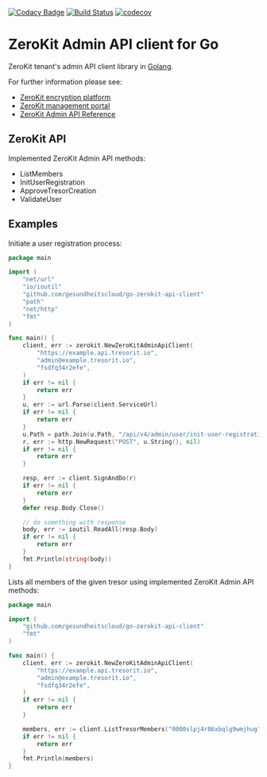 [![Codacy Badge](https://api.codacy.com/project/badge/Grade/c33f5a21aeaf497a85ebf9acfb797939)](https://www.codacy.com/app/theintz/go-zerokit-api-client?utm_source=github.com&utm_medium=referral&utm_content=gesundheitscloud/go-zerokit-api-client&utm_campaign=badger)
[![Build Status](https://travis-ci.com/gesundheitscloud/go-zerokit-api-client.svg?token=phqzPcrEVgWxvsyLbP6L&branch=master)](https://travis-ci.com/gesundheitscloud/go-zerokit-api-client)
[![codecov](https://codecov.io/gh/gesundheitscloud/go-zerokit-api-client/branch/master/graph/badge.svg)](https://codecov.io/gh/gesundheitscloud/go-zerokit-api-client)

# ZeroKit Admin API client for Go

ZeroKit tenant's admin API client library in [Golang](https://golang.org/).

For further information please see:

- [ZeroKit encryption platform](https://tresorit.com/zerokit)
- [ZeroKit management portal](https://manage.tresorit.io)
- [ZeroKit Admin API Reference](https://tresorit.com/zerokit/docs/admin_api/API_reference.html)

## ZeroKit API

Implemented ZeroKit Admin API methods:

 - ListMembers
 - InitUserRegistration
 - ApproveTresorCreation
 - ValidateUser

## Examples

Initiate a user registration process:
 
```go
package main

import (
    "net/url"
    "io/ioutil"
    "github.com/gesundheitscloud/go-zerokit-api-client"
    "path"
    "net/http"
    "fmt"
)

func main() {
    client, err := zerokit.NewZeroKitAdminApiClient(
        "https://example.api.tresorit.io",
        "admin@example.tresorit.io",
        "fsdfq34r2efe",
    )
    if err != nil {
        return err
    }
    u, err := url.Parse(client.ServiceUrl)
    if err != nil {
        return err
    }
    u.Path = path.Join(u.Path, "/api/v4/admin/user/init-user-registration")
    r, err := http.NewRequest("POST", u.String(), nil)
    if err != nil {
        return err
    }

    resp, err := client.SignAndDo(r)
    if err != nil {
        return err
    }
    defer resp.Body.Close()

    // do something with response
    body, err := ioutil.ReadAll(resp.Body)
    if err != nil {
        return err
    }
    fmt.Println(string(body))
}
```

Lists all members of the given tresor using implemented ZeroKit Admin API
methods:

```go
package main

import (
    "github.com/gesundheitscloud/go-zerokit-api-client"
    "fmt"
)

func main() {
    client, err := zerokit.NewZeroKitAdminApiClient(
        "https://example.api.tresorit.io",
        "admin@example.tresorit.io",
        "fsdfq34r2efe",
    )
    if err != nil {
        return err
    }

    members, err := client.ListTresorMembers("0000slpj4r86xbqlg9wmjhug")
    if err != nil {
        return err
    }
    fmt.Println(members)
}
```

